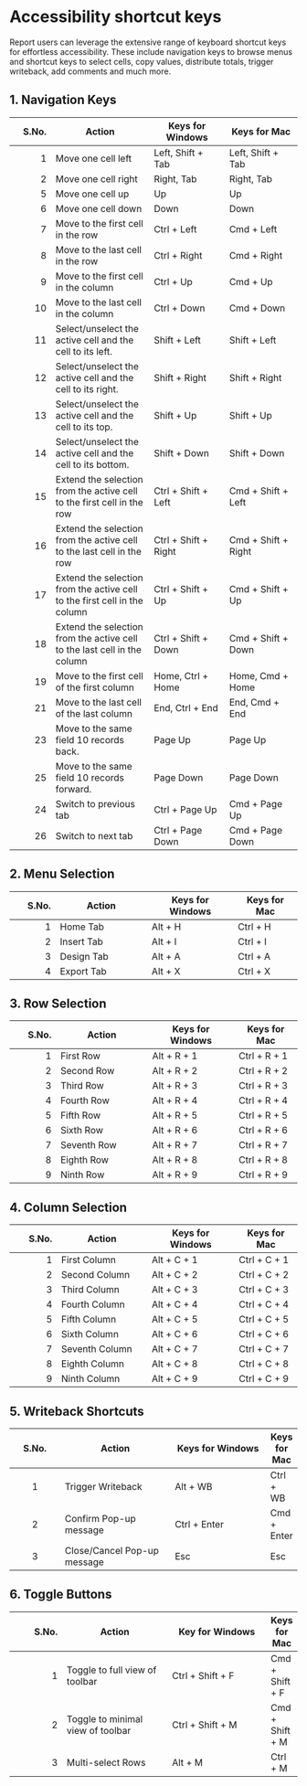 # Accessibility shortcut keys

Report users can leverage the extensive range of keyboard shortcut keys for effortless accessibility. These include navigation keys to browse menus and shortcut keys to select cells, copy values, distribute totals, trigger writeback, add comments and much more.&#x20;

## 1. Navigation Keys

<table><thead><tr><th width="85" align="right">S.No.</th><th width="228">Action</th><th width="195">Keys for Windows</th><th width="226">Keys for Mac</th></tr></thead><tbody><tr><td align="right">1</td><td>Move one cell left</td><td>Left, Shift + Tab</td><td>Left, Shift + Tab</td></tr><tr><td align="right">2</td><td>Move one cell right </td><td>Right, Tab</td><td>Right, Tab</td></tr><tr><td align="right">5</td><td>Move one cell up </td><td>Up</td><td>Up</td></tr><tr><td align="right">6</td><td>Move one cell down </td><td>Down</td><td>Down</td></tr><tr><td align="right">7</td><td>Move to the first cell in the row</td><td>Ctrl + Left</td><td>Cmd + Left</td></tr><tr><td align="right">8</td><td>Move to the last cell in the row</td><td>Ctrl + Right</td><td>Cmd + Right</td></tr><tr><td align="right">9</td><td>Move to the first cell in the column</td><td>Ctrl + Up</td><td>Cmd + Up</td></tr><tr><td align="right">10</td><td>Move to the last cell in the column</td><td>Ctrl + Down</td><td>Cmd + Down</td></tr><tr><td align="right">11</td><td>Select/unselect the active cell and the cell to its left.</td><td>Shift + Left</td><td>Shift + Left</td></tr><tr><td align="right">12</td><td>Select/unselect the active cell and the cell to its right.</td><td>Shift + Right</td><td>Shift + Right</td></tr><tr><td align="right">13</td><td>Select/unselect the active cell and the cell to its top.</td><td>Shift + Up</td><td>Shift + Up</td></tr><tr><td align="right">14</td><td>Select/unselect the active cell and the cell to its bottom.</td><td>Shift + Down</td><td>Shift + Down</td></tr><tr><td align="right">15</td><td>Extend the selection from the active cell to the first cell in the row </td><td>Ctrl + Shift + Left</td><td>Cmd + Shift + Left</td></tr><tr><td align="right">16</td><td>Extend the selection from the active cell to the last cell in the row </td><td>Ctrl + Shift + Right</td><td>Cmd + Shift + Right</td></tr><tr><td align="right">17</td><td>Extend the selection from the active cell to the first cell in the column</td><td>Ctrl + Shift + Up</td><td>Cmd + Shift + Up</td></tr><tr><td align="right">18</td><td>Extend the selection from the active cell to the last cell in the column</td><td>Ctrl + Shift + Down</td><td>Cmd + Shift + Down</td></tr><tr><td align="right">19</td><td>Move to the first cell of the first column</td><td>Home, Ctrl + Home</td><td>Home, Cmd + Home</td></tr><tr><td align="right">21</td><td>Move to the last cell of the last column</td><td>End, Ctrl + End</td><td>End, Cmd + End</td></tr><tr><td align="right">23</td><td>Move to the same field 10 records back.</td><td>Page Up</td><td>Page Up</td></tr><tr><td align="right">25</td><td>Move to the same field 10 records forward.</td><td>Page Down</td><td>Page Down</td></tr><tr><td align="right">24</td><td>Switch to previous tab</td><td>Ctrl + Page Up</td><td>Cmd + Page Up</td></tr><tr><td align="right">26</td><td>Switch to next tab</td><td>Ctrl + Page Down</td><td>Cmd + Page Down</td></tr></tbody></table>

## 2. Menu Selection

<table><thead><tr><th width="86" align="right">S.No.</th><th width="231">Action</th><th width="193">Keys for Windows</th><th width="150">Keys for Mac</th></tr></thead><tbody><tr><td align="right">1</td><td>Home Tab</td><td>Alt + H</td><td>Ctrl + H</td></tr><tr><td align="right">2</td><td>Insert Tab</td><td>Alt + I</td><td>Ctrl + I</td></tr><tr><td align="right">3</td><td>Design Tab</td><td>Alt + A</td><td>Ctrl + A</td></tr><tr><td align="right">4</td><td>Export Tab</td><td>Alt + X</td><td>Ctrl + X</td></tr></tbody></table>

## 3. Row Selection

<table><thead><tr><th width="89" align="right">S.No.</th><th width="227">Action</th><th width="197">Keys for Windows</th><th width="150">Keys for Mac</th></tr></thead><tbody><tr><td align="right"> 1</td><td>First Row</td><td>Alt + R + 1</td><td>Ctrl + R + 1</td></tr><tr><td align="right"> 2</td><td>Second Row</td><td>Alt + R + 2</td><td>Ctrl + R + 2</td></tr><tr><td align="right"> 3</td><td>Third Row</td><td>Alt + R + 3</td><td>Ctrl + R + 3</td></tr><tr><td align="right"> 4</td><td>Fourth Row</td><td>Alt + R + 4</td><td>Ctrl + R + 4</td></tr><tr><td align="right"> 5</td><td>Fifth Row</td><td>Alt + R + 5</td><td>Ctrl + R + 5</td></tr><tr><td align="right"> 6</td><td>Sixth Row</td><td>Alt + R + 6</td><td>Ctrl + R + 6</td></tr><tr><td align="right"> 7</td><td>Seventh Row</td><td>Alt + R + 7</td><td>Ctrl  + R + 7</td></tr><tr><td align="right"> 8</td><td>Eighth Row</td><td>Alt + R + 8</td><td>Ctrl  + R + 8</td></tr><tr><td align="right"> 9</td><td>Ninth Row</td><td>Alt + R + 9</td><td>Ctrl  + R + 9</td></tr></tbody></table>

## 4. Column Selection

<table><thead><tr><th width="92" align="right">S.No.</th><th width="223">Action</th><th width="200">Keys for Windows</th><th width="150">Keys for Mac</th></tr></thead><tbody><tr><td align="right"> 1</td><td>First Column</td><td>Alt + C + 1</td><td>Ctrl  + C + 1</td></tr><tr><td align="right"> 2</td><td>Second Column</td><td>Alt + C + 2</td><td>Ctrl  + C + 2</td></tr><tr><td align="right"> 3</td><td>Third Column</td><td>Alt + C + 3</td><td>Ctrl  + C + 3</td></tr><tr><td align="right"> 4</td><td>Fourth Column</td><td>Alt + C + 4</td><td>Ctrl + C + 4</td></tr><tr><td align="right"> 5</td><td>Fifth Column</td><td>Alt + C + 5</td><td>Ctrl + C + 5</td></tr><tr><td align="right"> 6</td><td>Sixth Column</td><td>Alt + C + 6</td><td>Ctrl + C + 6</td></tr><tr><td align="right"> 7</td><td>Seventh Column</td><td>Alt + C + 7</td><td>Ctrl + C + 7</td></tr><tr><td align="right"> 8</td><td>Eighth Column</td><td>Alt + C + 8</td><td>Ctrl + C + 8</td></tr><tr><td align="right"> 9</td><td>Ninth Column</td><td>Alt + C + 9</td><td>Ctrl + C + 9</td></tr></tbody></table>

## 5. Writeback Shortcuts

<table><thead><tr><th width="93" align="center">S.No.</th><th width="225">Action</th><th width="201">Keys for Windows</th><th>Keys for Mac</th></tr></thead><tbody><tr><td align="center"> 1</td><td>Trigger Writeback</td><td>Alt + WB</td><td>Ctrl + WB</td></tr><tr><td align="center"> 2</td><td>Confirm Pop-up message</td><td>Ctrl + Enter</td><td>Cmd + Enter</td></tr><tr><td align="center"> 3</td><td>Close/Cancel Pop-up message</td><td>Esc</td><td>Esc</td></tr></tbody></table>

## 6. Toggle Buttons

<table><thead><tr><th width="95" align="right">S.No.</th><th width="228">Action</th><th width="202">Key for Windows</th><th>Keys for Mac</th></tr></thead><tbody><tr><td align="right">  1</td><td>Toggle to full view of toolbar</td><td>Ctrl + Shift + F</td><td>Cmd + Shift + F</td></tr><tr><td align="right">  2</td><td>Toggle to minimal view of toolbar</td><td>Ctrl + Shift + M</td><td>Cmd + Shift + M</td></tr><tr><td align="right">  3</td><td>Multi-select Rows</td><td>Alt + M</td><td>Ctrl + M</td></tr></tbody></table>

